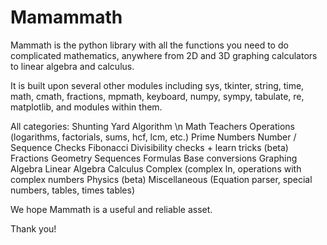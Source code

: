 # Mamammath 

Mammath is the python library with all the functions you need to do complicated mathematics, anywhere from 2D and 3D graphing calculators to linear algebra and calculus. 

It is built upon several other modules including sys, tkinter, string, time, math, cmath, fractions, mpmath, keyboard, numpy, sympy, tabulate, re, matplotlib, and modules within them.

All categories:
Shunting Yard Algorithm \n
Math Teachers
Operations (logarithms, factorials, sums, hcf, lcm, etc.)
Prime Numbers
Number / Sequence Checks
Fibonacci
Divisibility checks + learn tricks (beta)
Fractions
Geometry
Sequences
Formulas
Base conversions
Graphing
Algebra
Linear Algebra
Calculus
Complex (complex ln, operations with complex numbers
Physics (beta)
Miscellaneous (Equation parser, special numbers, tables, times tables)

We hope Mammath is a useful and reliable asset.

Thank you!
